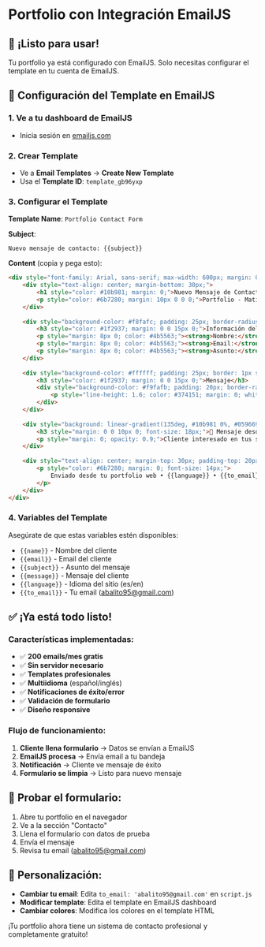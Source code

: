 # Portfolio con Integración EmailJS

## 🚀 **¡Listo para usar!**

Tu portfolio ya está configurado con EmailJS. Solo necesitas configurar el template en tu cuenta de EmailJS.

## 📧 **Configuración del Template en EmailJS**

### 1. **Ve a tu dashboard de EmailJS**
- Inicia sesión en [emailjs.com](https://emailjs.com)

### 2. **Crear Template**
- Ve a **Email Templates** → **Create New Template**
- Usa el **Template ID**: `template_gb96yxp`

### 3. **Configurar el Template**

**Template Name**: `Portfolio Contact Form`

**Subject**: 
```
Nuevo mensaje de contacto: {{subject}}
```

**Content** (copia y pega esto):
```html
<div style="font-family: Arial, sans-serif; max-width: 600px; margin: 0 auto; padding: 20px;">
    <div style="text-align: center; margin-bottom: 30px;">
        <h1 style="color: #10b981; margin: 0;">Nuevo Mensaje de Contacto</h1>
        <p style="color: #6b7280; margin: 10px 0 0 0;">Portfolio - Matias Abalo</p>
    </div>
    
    <div style="background-color: #f8fafc; padding: 25px; border-radius: 12px; margin: 20px 0; border-left: 4px solid #10b981;">
        <h3 style="color: #1f2937; margin: 0 0 15px 0;">Información del Cliente</h3>
        <p style="margin: 8px 0; color: #4b5563;"><strong>Nombre:</strong> {{name}}</p>
        <p style="margin: 8px 0; color: #4b5563;"><strong>Email:</strong> {{email}}</p>
        <p style="margin: 8px 0; color: #4b5563;"><strong>Asunto:</strong> {{subject}}</p>
    </div>
    
    <div style="background-color: #ffffff; padding: 25px; border: 1px solid #e5e7eb; border-radius: 12px; margin: 20px 0;">
        <h3 style="color: #1f2937; margin: 0 0 15px 0;">Mensaje</h3>
        <div style="background-color: #f9fafb; padding: 20px; border-radius: 8px; border: 1px solid #f3f4f6;">
            <p style="line-height: 1.6; color: #374151; margin: 0; white-space: pre-line;">{{message}}</p>
        </div>
    </div>
    
    <div style="background: linear-gradient(135deg, #10b981 0%, #059669 100%); color: white; padding: 20px; border-radius: 12px; text-align: center; margin: 30px 0;">
        <h3 style="margin: 0 0 10px 0; font-size: 18px;">📧 Mensaje desde Portfolio Web</h3>
        <p style="margin: 0; opacity: 0.9;">Cliente interesado en tus servicios</p>
    </div>
    
    <div style="text-align: center; margin-top: 30px; padding-top: 20px; border-top: 1px solid #e5e7eb;">
        <p style="color: #6b7280; margin: 0; font-size: 14px;">
            Enviado desde tu portfolio web • {{language}} • {{to_email}}
        </p>
    </div>
</div>
```

### 4. **Variables del Template**
Asegúrate de que estas variables estén disponibles:
- `{{name}}` - Nombre del cliente
- `{{email}}` - Email del cliente  
- `{{subject}}` - Asunto del mensaje
- `{{message}}` - Mensaje del cliente
- `{{language}}` - Idioma del sitio (es/en)
- `{{to_email}}` - Tu email (abalito95@gmail.com)

## ✅ **¡Ya está todo listo!**

### **Características implementadas**:
- ✅ **200 emails/mes gratis**
- ✅ **Sin servidor necesario**
- ✅ **Templates profesionales**
- ✅ **Multiidioma** (español/inglés)
- ✅ **Notificaciones de éxito/error**
- ✅ **Validación de formulario**
- ✅ **Diseño responsive**

### **Flujo de funcionamiento**:
1. **Cliente llena formulario** → Datos se envían a EmailJS
2. **EmailJS procesa** → Envía email a tu bandeja
3. **Notificación** → Cliente ve mensaje de éxito
4. **Formulario se limpia** → Listo para nuevo mensaje

## 🧪 **Probar el formulario**:
1. Abre tu portfolio en el navegador
2. Ve a la sección "Contacto"
3. Llena el formulario con datos de prueba
4. Envía el mensaje
5. Revisa tu email (abalito95@gmail.com)

## 🔧 **Personalización**:
- **Cambiar tu email**: Edita `to_email: 'abalito95@gmail.com'` en `script.js`
- **Modificar template**: Edita el template en EmailJS dashboard
- **Cambiar colores**: Modifica los colores en el template HTML

¡Tu portfolio ahora tiene un sistema de contacto profesional y completamente gratuito!

